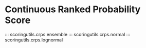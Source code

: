 # Continuous Ranked Probability Score 

::: scoringutils.crps.ensemble 
::: scoringutils.crps.normal
::: scoringutils.crps.lognormal